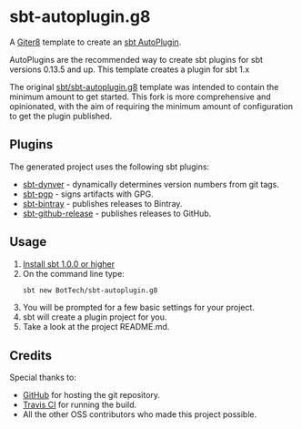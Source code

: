 # sbt-autoplugin.g8

A [Giter8][g8] template to create an [sbt AutoPlugin][sbt AutoPlugin].

AutoPlugins are the recommended way to create sbt plugins for sbt versions 0.13.5 and up. This template creates a plugin
for sbt 1.x

The original [sbt/sbt-autoplugin.g8][Original Repo] template was intended to contain the minimum amount to get started.
This fork is more comprehensive and opinionated, with the aim of requiring the minimum amount of configuration to get
the plugin published.

## Plugins

The generated project uses the following sbt plugins:
* [sbt-dynver][sbt-dynver] - dynamically determines version numbers from git tags.
* [sbt-pgp][sbt-pgp] - signs artifacts with GPG.
* [sbt-bintray][sbt-bintray] - publishes releases to Bintray.
* [sbt-github-release][sbt-github-release] - publishes releases to GitHub.

## Usage

1. [Install sbt 1.0.0 or higher][sbt Setup]
1. On the command line type:
   ```bash
   sbt new BotTech/sbt-autoplugin.g8
   ```
1. You will be prompted for a few basic settings for your project.
1. sbt will create a plugin project for you.
1. Take a look at the project README.md.

## Credits

Special thanks to:
* [GitHub][Github] for hosting the git repository.
* [Travis CI][Travis CI] for running the build.
* All the other OSS contributors who made this project possible.

[sbt AutoPlugin]: http://www.scala-sbt.org/1.x/docs/Plugins.html#Creating+an+auto+plugin
[g8]: http://www.foundweekends.org/giter8
[Github]: https://github.com
[Original Repo]: https://github.com/sbt/sbt-autoplugin.g8
[sbt Setup]: http://www.scala-sbt.org/release/docs/Setup.html
[sbt-bintray]: https://github.com/sbt/sbt-bintray
[sbt-dynver]: https://github.com/dwijnand/sbt-dynver
[sbt-github-release]: https://github.com/ohnosequences/sbt-github-release
[sbt-pgp]: https://github.com/sbt/sbt-pgp
[Testing Plugins]: http://www.scala-sbt.org/0.13/docs/Testing-sbt-plugins.html
[Travis CI]: https://travis-ci.org
